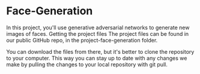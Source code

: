 # Face-Generation
In this project, you'll use generative adversarial networks to generate new images of faces.
Getting the project files
The project files can be found in our public GitHub repo, in the project-face-generation folder.

You can download the files from there, but it's better to clone the repository to your computer. This way you can stay up to date with any changes we make by pulling the changes to your local repository with git pull.
